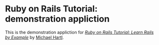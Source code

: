 # Ruby on Rails Tutorial: demonstration appliction

This is the demonstration appliction for
[*Ruby on Rails Tutorial: Learn Rails by Example*](http://railstutorial.org/) 
by [Michael Hartl](http://michaelhartl.com/).